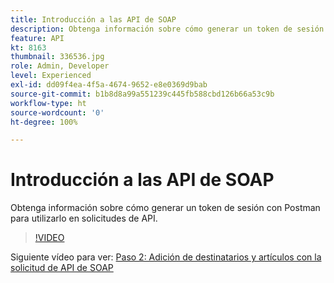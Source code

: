 ```yaml
---
title: Introducción a las API de SOAP
description: Obtenga información sobre cómo generar un token de sesión con postman para utilizarlo en solicitudes de API
feature: API
kt: 8163
thumbnail: 336536.jpg
role: Admin, Developer
level: Experienced
exl-id: dd09f4ea-4f5a-4674-9652-e8e0369d9bab
source-git-commit: b1b8d8a99a551239c445fb588cbd126b66a53c9b
workflow-type: ht
source-wordcount: '0'
ht-degree: 100%

---
```


# Introducción a las API de SOAP

Obtenga información sobre cómo generar un token de sesión con Postman para utilizarlo en solicitudes de API.

>[!VIDEO](https://video.tv.adobe.com/v/336536?quality=12&learn=on)

Siguiente vídeo para ver: [Paso 2: Adición de destinatarios y artículos con la solicitud de API de SOAP](/help/tutorial-use-soap-apis/add-recipients-and-articles-using-soap-api-requests.md)
